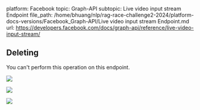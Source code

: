 platform: Facebook
topic: Graph-API
subtopic: Live video input stream Endpoint
file_path: /home/bhuang/nlp/rag-race-challenge2-2024/platform-docs-versions/Facebook_Graph-API/Live video input stream Endpoint.md
url: https://developers.facebook.com/docs/graph-api/reference/live-video-input-stream/

## Deleting

You can't perform this operation on this endpoint.

![](https://www.facebook.com/tr?id=675141479195042&ev=PageView&noscript=1)

![](https://www.facebook.com/tr?id=574561515946252&ev=PageView&noscript=1)

![](https://www.facebook.com/tr?id=1754628768090156&ev=PageView&noscript=1)